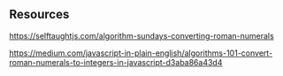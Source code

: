 ## Resources

https://selftaughtjs.com/algorithm-sundays-converting-roman-numerals

https://medium.com/javascript-in-plain-english/algorithms-101-convert-roman-numerals-to-integers-in-javascript-d3aba86a43d4
